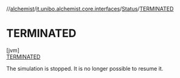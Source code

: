 //[alchemist](../../../../index.md)/[it.unibo.alchemist.core.interfaces](../../index.md)/[Status](../index.md)/[TERMINATED](index.md)

# TERMINATED

[jvm]\
[TERMINATED](index.md)

The simulation is stopped. It is no longer possible to resume it.
